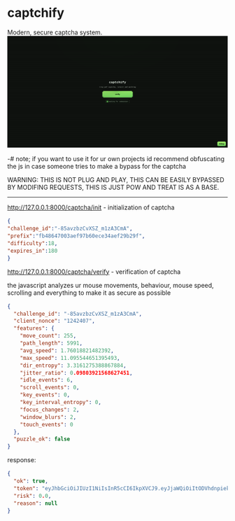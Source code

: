 # captchify
Modern, secure captcha system.
<img src="https://github.com/upblowing/captchify/blob/main/assets/captchify.png?raw=true"></img>

-# note; if you want to use it for ur own projects id recommend obfuscating the js in case someone tries to make a bypass for the captcha

WARNING:
THIS IS NOT PLUG AND PLAY, THIS CAN BE EASILY BYPASSED BY MODIFING REQUESTS, THIS IS JUST POW AND TREAT IS AS A BASE.

-----------------
http://127.0.0.1:8000/captcha/init - initialization of captcha
```json
{
"challenge_id":"-85avzbzCvXSZ_m1zA3CmA",
"prefix":"fb48647003aef97b60ece34aef29b29f",
"difficulty":18,
"expires_in":180
}
```

http://127.0.0.1:8000/captcha/verify - verification of captcha

the javascript analyzes ur mouse movements, behaviour, mouse speed, scrolling and everything to make it as secure as possible
```json
{
  "challenge_id": "-85avzbzCvXSZ_m1zA3CmA",
  "client_nonce": "1242407",
  "features": {
    "move_count": 255,
    "path_length": 5991,
    "avg_speed": 1.76018821482392,
    "max_speed": 11.095544651395493,
    "dir_entropy": 3.3161275388867884,
    "jitter_ratio": 0.09803921568627451,
    "idle_events": 6,
    "scroll_events": 0,
    "key_events": 0,
    "key_interval_entropy": 0,
    "focus_changes": 2,
    "window_blurs": 2,
    "touch_events": 0
  },
  "puzzle_ok": false
}
```

response:
```json
{
  "ok": true,
  "token": "eyJhbGciOiJIUzI1NiIsInR5cCI6IkpXVCJ9.eyJjaWQiOiItODVhdnpiekN2WFNaX20xekEzQ21BIiwiaWF0IjoxNzU2MTIwOTczLCJleHAiOjE3NTYxMjEyNzMsImlwIjoiMTI3LjAuMC4xIn0.Nq_YJce-iuy0BEccbI5Za6wlv2Yh3Mtg5R3V5kxFvXE",
  "risk": 0.0,
  "reason": null
}
```
